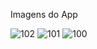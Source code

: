 Imagens do App

![102](https://github.com/NotedSilva/AnimeNavigation/assets/119432493/27c3ac77-9d3e-4f63-be4d-988a37ac0cdc)
![101](https://github.com/NotedSilva/AnimeNavigation/assets/119432493/e0e83c45-cbc5-4769-bd90-8d62bdbdc1eb)
![100](https://github.com/NotedSilva/AnimeNavigation/assets/119432493/367674a8-fb1f-4a85-a122-be08767eb6ad)

